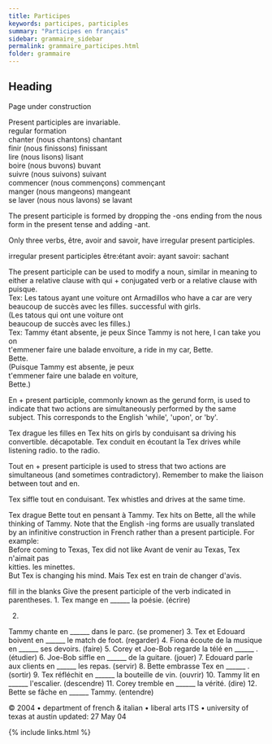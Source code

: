 ```yaml
---
title: Participes
keywords: participes, participles
summary: "Participes en français"
sidebar: grammaire_sidebar
permalink: grammaire_participes.html
folder: grammaire
---
```


## Heading

Page under construction




Present participles are invariable.  
regular formation  
chanter (nous chantons)  chantant  
finir (nous finissons)  finissant  
lire (nous lisons)  lisant  
boire (nous buvons)  buvant  
suivre (nous suivons)  suivant  
commencer (nous commençons)  commençant  
manger (nous mangeons)  mangeant  
se laver (nous nous lavons)  se lavant  

The present participle is formed by dropping the -ons ending from the nous form in the present tense and adding -ant. 

Only three verbs, être, avoir and savoir, have irregular present participles. 

irregular present participles 
être:étant avoir: ayant savoir: sachant 

The present participle can be used to modify a noun, similar in meaning to either a relative clause with qui + 
conjugated verb or a relative clause with puisque.  
Tex: Les tatous ayant une voiture ont  Armadillos who have a car are very  
beaucoup de succès avec les filles.  successful with girls.  
(Les tatous qui ont une voiture ont  
beaucoup de succès avec les filles.)  
Tex: Tammy étant absente, je peux  Since Tammy is not here, I can take you on  
t'emmener faire une balade envoiture,  a ride in my car, Bette.  
Bette.  
(Puisque Tammy est absente, je peux  
t'emmener faire une balade en voiture,  
Bette.)  


En + present participle, commonly known as the gerund form, is used to indicate that two actions are simultaneously performed by the same subject. This corresponds to the English 'while', 'upon', or 'by'. 

Tex drague les filles en Tex hits on girls by conduisant sa driving his convertible. décapotable. 
Tex conduit en écoutant la Tex drives while listening radio. to the radio. 



Tout en + present participle is used to stress that two actions are simultaneous (and sometimes contradictory). Remember to make the liaison between tout and en. 

Tex siffle tout en conduisant. Tex whistles and drives at the same time. 

Tex drague Bette tout en pensant à Tammy. Tex hits on Bette, all the while thinking of Tammy. 
Note that the English -ing forms are usually translated by an infinitive construction in French rather than a present 
participle. For example:  
Before coming to Texas, Tex did not like  Avant de venir au Texas, Tex n'aimait pas  
kitties.  les minettes.  
But Tex is changing his mind.  Mais Tex est en train de changer d'avis.  


fill in the blanks 
Give 
the present participle of the verb indicated in parentheses. 
1. 
Tex mange en ______ la poésie. (écrire) 

2. 
Tammy chante en ______ dans le parc. (se promener) 
3. 
Tex et Edouard boivent en ______ le match de foot. (regarder) 
4. 
Fiona écoute de la musique en ______ ses devoirs. (faire) 
5. 
Corey et Joe-Bob regarde la télé en ______ . (étudier) 
6. 
Joe-Bob siffle en ______ de la guitare. (jouer) 
7. 
Edouard parle aux clients en ______ les repas. (servir) 
8. 
Bette embrasse Tex en ______ . (sortir) 
9. 
Tex réfléchit en ______ la bouteille de vin. (ouvrir) 
10. 
Tammy lit en ______ l'escalier. (descendre) 
11. 
Corey tremble en ______ la vérité. (dire) 
12. 
Bette se fâche en ______ Tammy. (entendre) 




© 2004 • department of french & italian • liberal arts ITS • university of texas at austin updated: 27 May 04 






{% include links.html %}
